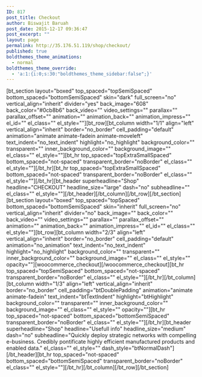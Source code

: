 ```yaml
---
ID: 817
post_title: Checkout
author: Biswajit Baruah
post_date: 2015-12-17 09:36:47
post_excerpt: ""
layout: page
permalink: http://35.176.51.119/shop/checkout/
published: true
boldthemes_theme_animations:
  - normal
boldthemes_theme_override:
  - 'a:1:{i:0;s:30:"boldthemes_theme_sidebar:false";}'
---
```

[bt_section layout="boxed" top_spaced="topSemiSpaced" bottom_spaced="bottomSemiSpaced" skin="dark" full_screen="no" vertical_align="inherit" divider="yes" back_image="608" back_color="#0cb8b6" back_video="" video_settings="" parallax="" parallax_offset="" animation="" animation_back="" animation_impress="" el_id="" el_class="" el_style=""][bt_row][bt_column width="1/1" align="left" vertical_align="inherit" border="no_border" cell_padding="default" animation="animate animate-fadein animate-moveleft" text_indent="no_text_indent" highlight="no_highlight" background_color="" transparent="" inner_background_color="" background_image="" el_class="" el_style=""][bt_hr top_spaced="topExtraSmallSpaced" bottom_spaced="not-spaced" transparent_border="noBorder" el_class="" el_style=""][/bt_hr][bt_hr top_spaced="topExtraSmallSpaced" bottom_spaced="not-spaced" transparent_border="noBorder" el_class="" el_style=""][/bt_hr][bt_header superheadline="Shop" headline="CHECKOUT" headline_size="large" dash="no" subheadline="" el_class="" el_style=""][/bt_header][/bt_column][/bt_row][/bt_section][bt_section layout="boxed" top_spaced="topSpaced" bottom_spaced="bottomSemiSpaced" skin="inherit" full_screen="no" vertical_align="inherit" divider="no" back_image="" back_color="" back_video="" video_settings="" parallax="" parallax_offset="" animation="" animation_back="" animation_impress="" el_id="" el_class="" el_style=""][bt_row][bt_column width="2/3" align="left" vertical_align="inherit" border="no_border" cell_padding="default" animation="no_animation" text_indent="no_text_indent" highlight="no_highlight" background_color="" transparent="" inner_background_color="" background_image="" el_class="" el_style="" opacity=""][woocommerce_checkout][/woocommerce_checkout][bt_hr top_spaced="topSemiSpaced" bottom_spaced="not-spaced" transparent_border="noBorder" el_class="" el_style=""][/bt_hr][/bt_column][bt_column width="1/3" align="left" vertical_align="inherit" border="no_border" cell_padding="btDoublePadding" animation="animate animate-fadein" text_indent="btTextIndent" highlight="btHighlight" background_color="" transparent="" inner_background_color="" background_image="" el_class="" el_style="" opacity=""][bt_hr top_spaced="not-spaced" bottom_spaced="bottomSemiSpaced" transparent_border="noBorder" el_class="" el_style=""][/bt_hr][bt_header superheadline="Shop" headline="Usefull info" headline_size="medium" dash="no" subheadline="Quickly deploy strategic networks with compelling e-business. Credibly pontificate highly efficient manufactured products and enabled data." el_class="" el_style="" dash_style="btNormalDash"][/bt_header][bt_hr top_spaced="not-spaced" bottom_spaced="bottomSemiSpaced" transparent_border="noBorder" el_class="" el_style=""][/bt_hr][/bt_column][/bt_row][/bt_section]